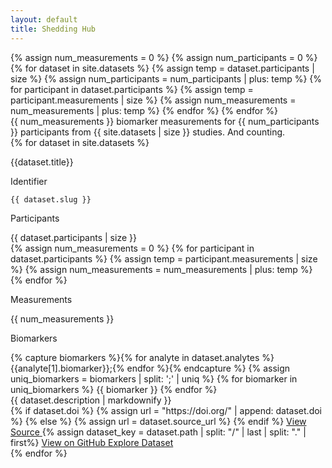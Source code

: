 ```yaml
---
layout: default
title: Shedding Hub
---
```

<section class="hero is-light">
  <!-- calculate the number of measurements, participants, and studies -->
  {% assign num_measurements = 0 %}
  {% assign num_participants = 0 %}
  {% for dataset in site.datasets %}
  {% assign temp = dataset.participants | size %}
  {% assign num_participants = num_participants | plus: temp %}
  {% for participant in dataset.participants %}
  {% assign temp = participant.measurements | size %}
  {% assign num_measurements = num_measurements | plus: temp %}
  {% endfor %}
  {% endfor %}
  <div class="container is-max-desktop">
    <div class="hero-body">
      <div class="is-size-1">
        <span class="has-text-primary has-text-weight-bold separate-thousands">{{ num_measurements }}</span>
        biomarker measurements for
        <span class="has-text-primary has-text-weight-bold separate-thousands">{{ num_participants }}</span>
        participants from
        <span class="has-text-primary has-text-weight-bold separate-thousands">{{ site.datasets | size }}</span>
        studies. And counting.
      </div>
    </div>
  </div>
</section>

<section class="section">
  <div class="container is-max-desktop">
    {% for dataset in site.datasets %}
    <div class="card">
      <div class="card-content">
        <p class="title has-text-primary">{{dataset.title}}</p>
        <div class="grid">
          <div class="cell has-text-centered">
            <div>
              <p class="heading">Identifier</p>
              <span class="icon-text">
                <span class="icon">
                  <i class="fas fa-barcode"></i>
                </span>
                <code>{{ dataset.slug }}</code>
              </span>
            </div>
          </div>
          <div class="cell has-text-centered">
            <div>
              <p class="heading">Participants</p>
              <span class="icon-text">
                <span class="icon">
                  <i class="fas fa-people-group"></i>
                </span>
                <span class="separate-thousands">{{ dataset.participants | size }}</span>
              </span>
            </div>
          </div>
          <div class="cell has-text-centered">
            <div>
              {% assign num_measurements = 0 %}
              {% for participant in dataset.participants %}
              {% assign temp = participant.measurements | size %}
              {% assign num_measurements = num_measurements | plus: temp %}
              {% endfor %}
              <p class="heading">Measurements</p>
              <span class="icon-text">
                <span class="icon">
                  <i class="fa-solid fa-vial-circle-check"></i>
                </span>
                <span class="separate-thousands">{{ num_measurements }}</span>
              </span>
            </div>
          </div>
          <div class="cell has-text-centered">
            <div>
              <p class="heading">Biomarkers</p>
              {% capture biomarkers %}{% for analyte in dataset.analytes %}{{analyte[1].biomarker}};{% endfor %}{%
              endcapture %}
              {% assign uniq_biomarkers = biomarkers | split: ';' | uniq %}
              {% for biomarker in uniq_biomarkers %}
              <span class="tag">{{ biomarker }}</span>
              {% endfor %}
            </div>
          </div>
        </div>
        <div class="content">{{ dataset.description | markdownify }}</div>
      </div>
      <footer class="card-footer">
        {% if dataset.doi %}
        {% assign url = "https://doi.org/" | append: dataset.doi %}
        {% else %}
        {% assign url = dataset.source_url %}
        {% endif %}
        <a href="{{ url }}" class="card-footer-item">
          <span class="icon-text">
            <span class="icon">
              <i class="fa-solid fa-file-lines"></i>
            </span>
            <span>View Source</span>
          </span>
        </a>
        {% assign dataset_key = dataset.path | split: "/" | last | split: "." | first%}
        <a href="https://github.com/shedding-hub/shedding-hub/blob/main/data/{{ dataset_key }}/{{ dataset_key }}.yaml"
          class="card-footer-item">
          <span class="icon-text">
            <span class="icon">
              <i class="fab fa-github-alt"></i>
            </span>
            <span>View on GitHub</span>
          </span>
        </a>
        <a href="{{ dataset.url }}" class="card-footer-item">
          <span class="icon-text">
            <span class="icon">
              <i class="fa-solid fa-chart-line"></i>
            </span>
            <span>Explore Dataset</span>
          </span>
        </a>
      </footer>
    </div>
    {% endfor %}
  </div>
</section>
